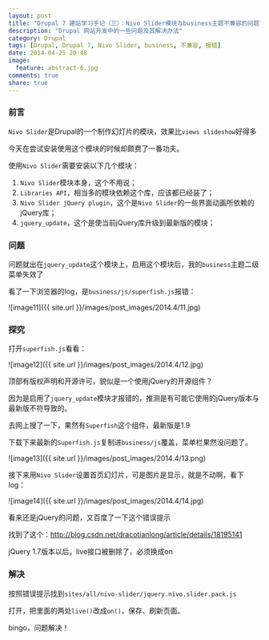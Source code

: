 ```yaml
---
layout: post
title: "Drupal 7 建站学习手记（三）：Nivo Slider模块与business主题不兼容的问题"
description: "Drupal 网站开发中的一些问题及其解决办法"
category: Drupal
tags: [Drupal, Drupal 7, Nivo Slider, business, 不兼容, 报错]
date: 2014-04-25 20:48
image:
  feature: abstract-6.jpg
comments: true
share: true
---
```


### 前言

`Nivo Slider`是Drupal的一个制作幻灯片的模块，效果比`views slideshow`好得多

今天在尝试安装使用这个模块的时候却颇费了一番功夫。

使用`Nivo Slider`需要安装以下几个模块：

1. `Nivo Slider`模块本身，这个不用说；
2. `Libraries API`，相当多的模块依赖这个库，应该都已经装了；
3. `Nivo Slider jQuery plugin`，这个是`Nivo Slider`的一些界面动画所依赖的jQuery库；
4. `jquery_update`，这个是使当前jQuery库升级到最新版的模块；

### 问题

问题就出在`jquery_update`这个模块上，启用这个模块后，我的`business`主题二级菜单失效了

看了一下浏览器的log，是`business/js/superfish.js`报错：

![image11]({{ site.url }}/images/post_images/2014.4/11.jpg)

### 探究

打开`superfish.js`看看：

![image12]({{ site.url }}/images/post_images/2014.4/12.jpg)

顶部有版权声明和开源许可，貌似是一个使用jQuery的开源组件？

因为是启用了`jquery_update`模块才报错的，推测是有可能它使用的jQuery版本与最新版不符导致的。

去网上搜了一下，果然有`Superfish`这个组件，最新版是1.9

下载下来最新的`Superfish.js`复制进`business/js`覆盖，菜单栏果然没问题了。

![image13]({{ site.url }}/images/post_images/2014.4/13.png)

接下来用`Nivo Slider`设置首页幻灯片，可是图片是显示，就是不动啊，看下log：

![image14]({{ site.url }}/images/post_images/2014.4/14.jpg)

看来还是jQuery的问题，又百度了一下这个错误提示

找到了这个：<http://blog.csdn.net/dracotianlong/article/details/18195141>

jQuery 1.7版本以后，live接口被删除了，必须换成on

### 解决

按照错误提示找到`sites/all/nivo-slider/jquery.nivo.slider.pack.js`

打开，把里面的两处`live()`改成`on()`，保存、刷新页面。

bingo，问题解决！